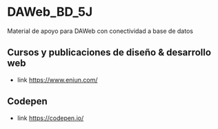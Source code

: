# DAWeb_BD_5J
Material de apoyo para DAWeb con conectividad a base de datos

## Cursos y publicaciones de diseño & desarrollo web
- link https://www.eniun.com/
## Codepen
- link https://codepen.io/
  
